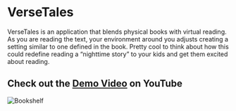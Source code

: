 # VerseTales

VerseTales is an application that blends physical books with virtual reading. As you are reading the text, your environment around you adjusts creating a setting similar to one defined in the book. Pretty cool to think about how this could redefine reading a “nighttime story” to your kids and get them excited about reading.

## Check out the [Demo Video](https://youtu.be/wQT5MyXxhQ0?si=XLntCN29S-NxgO-5) on YouTube

![Bookshelf](https://github.com/GabrielM33/VerseTales/assets/123421871/420ae7fa-61de-476c-b341-b3aa6ec3a425)
